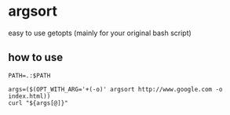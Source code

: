 # argsort

easy to use getopts (mainly for your original bash script)

## how to use
```
PATH=.:$PATH

args=($(OPT_WITH_ARG='+(-o)' argsort http://www.google.com -o index.html))
curl "${args[@]}"
```
